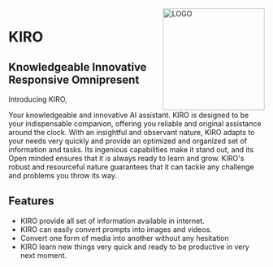 <img align="right" alt="LOGO" width="200" src="https://ideogram.ai/api/images/direct/rG1oTikwS7aXdmpp0ADing"/>



# KIRO



## Knowledgeable Innovative Responsive Omnipresent

Introducing KIRO,

Your knowledgeable and innovative AI assistant. KIRO is designed to be your indispensable companion, offering you reliable and original assistance around the clock. With an insightful and observant nature, KIRO adapts to your needs very quickly and provide an optimized and organized set of information and tasks. Its ingenious capabilities make it stand out, and its Open minded ensures that it is always ready to learn and grow. KIRO's robust and resourceful nature guarantees that it can tackle any challenge and problems you throw its way.


## Features

- KIRO provide all set of information available in internet.
- KIRO can easily convert prompts into images and videos.
- Convert one form of media into another without any hesitation
- KIRO learn new things very quick and ready to be productive in very next moment.

